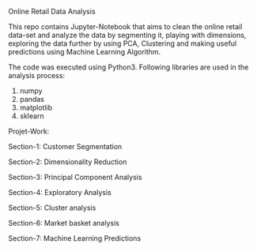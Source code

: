 Online Retail Data Analysis

This repo contains Jupyter-Notebook that aims to clean the online retail data-set and
analyze the data by segmenting it, playing with dimensions, exploring the data further by
using PCA, Clustering and making useful predictions using Machine Learning Algorithm.

The code was executed using Python3. Following libraries are used in the analysis process:
1. numpy
2. pandas
3. matplotlib
4. sklearn

Projet-Work:

 Section-1: Customer Segmentation
 
 Section-2: Dimensionality Reduction
 
 Section-3: Principal Component Analysis
 
 Section-4: Exploratory Analysis
 
 Section-5: Cluster analysis
 
 Section-6: Market basket analysis
 
 Section-7: Machine Learning Predictions
